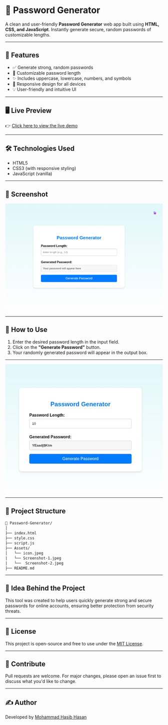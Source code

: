 # 🔐 Password Generator

A clean and user-friendly **Password Generator** web app built using **HTML, CSS, and JavaScript**. Instantly generate secure, random passwords of customizable lengths.

---

## 🚀 Features

- ✅ Generate strong, random passwords
- 🔢 Customizable password length
- ✨ Includes uppercase, lowercase, numbers, and symbols
- 📱 Responsive design for all devices
- 💡 User-friendly and intuitive UI

---

## 🖥️ Live Preview

👉 [Click here to view the live demo](https://random-password-tool.vercel.app/) 

---

## 🛠️ Technologies Used

- HTML5
- CSS3 (with responsive styling)
- JavaScript (vanilla)

---

## 📸 Screenshot

![Password Generator Screenshot](Assets/Screenshot-1.jpeg) 

--- 
## 🔧 How to Use

1. Enter the desired password length in the input field.
2. Click on the **"Generate Password"** button.
3. Your randomly generated password will appear in the output box.


---
![Password Generator Screenshot](Assets/Screenshot-2.jpeg) 

---

## 📂 Project Structure

```
📁 Password-Generator/
│
├── index.html
├── style.css
├── script.js
├── Assets/
│   └── icon.jpeg
|   └── Screenshot-1.jpeg
|   └──  Screenshot-2.jpeg
├── README.md

```

---

## 🧠 Idea Behind the Project

This tool was created to help users quickly generate strong and secure passwords for online accounts, ensuring better protection from security threats.

---

## 📃 License

This project is open-source and free to use under the [MIT License](LICENSE).

---

## 🤝 Contribute

Pull requests are welcome. For major changes, please open an issue first to discuss what you'd like to change.

---

## ✍️ Author

Developed by [Mohammad Hasib Hasan](https://github.com/HasibCoderLab)
